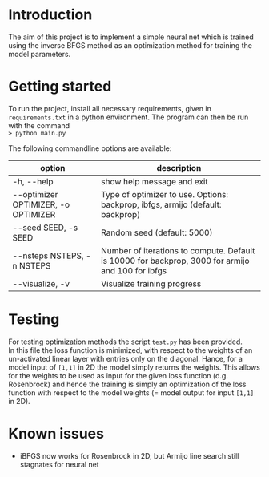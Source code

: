 # Introduction

The aim of this project is to implement a simple neural net which is trained using the inverse BFGS method as an optimization method for training the model parameters.

# Getting started

To run the project, install all necessary requirements, given in `requirements.txt` in a python environment. The program can then be run with the command  
`> python main.py`

The following commandline options are available:

| option                               | description                                                                      |
| ------------------------------------ | -------------------------------------------------------------------------------- |
| -h, --help                           | show help message and exit                                                       |
|  --optimizer OPTIMIZER, -o OPTIMIZER | Type of optimizer to use. Options: backprop, ibfgs, armijo (default: backprop)           |
|  --seed SEED, -s SEED                | Random seed (default: 5000)                                                      |
|  --nsteps NSTEPS, -n NSTEPS          | Number of iterations to compute. Default is 10000 for backprop, 3000 for armijo and 100 for ibfgs |
|  --visualize, -v                     | Visualize training progress                                                      |

# Testing

For testing optimization methods the script `test.py` has been provided.  
In this file the loss function is minimized, with respect to the weights of an un-activated linear layer with entries only on the diagonal. Hance, for a model input of `[1,1]` in 2D the model simply returns the weights. This allows for the weights to be used as input for the given loss function (d.g. Rosenbrock) and hence the training is simply an optimization of the loss function with respect to the model weights (= model output for input `[1,1]` in 2D).

# Known issues

* iBFGS now works for Rosenbrock in 2D, but Armijo line search still stagnates for neural net
